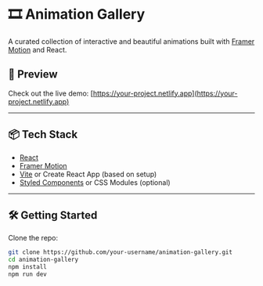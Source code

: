 # 🎞️ Animation Gallery

A curated collection of interactive and beautiful animations built with [Framer Motion](https://www.framer.com/motion/) and React.


## 📸 Preview

Check out the live demo: [https://your-project.netlify.app](https://your-project.netlify.app)

---

## 📦 Tech Stack

- [React](https://reactjs.org/)
- [Framer Motion](https://www.framer.com/motion/)
- [Vite](https://vitejs.dev/) or Create React App (based on setup)
- [Styled Components](https://styled-components.com/) or CSS Modules (optional)

---

## 🛠️ Getting Started

Clone the repo:

```bash
git clone https://github.com/your-username/animation-gallery.git
cd animation-gallery
npm install
npm run dev

